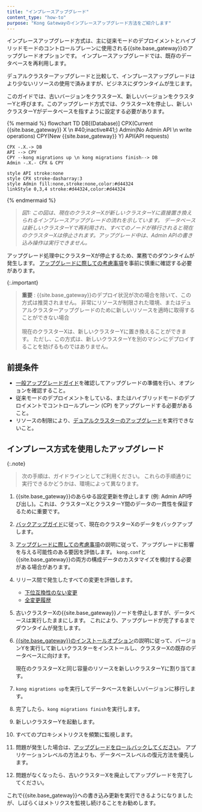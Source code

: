 ```yaml
---
title: "インプレースアップグレード"
content_type: "how-to"
purpose: "Kong Gatewayのインプレースアップグレード方法をご紹介します"
---
```

インプレースアップグレード方式は、主に従来モードのデプロイメントとハイブリッドモードのコントロールプレーンに使用される{{site.base_gateway}}のアップグレードオプションです。
インプレースアップグレードでは、既存のデータベースを再利用します。

デュアルクラスターアップグレードと比較して、インプレースアップグレードはより少ないリソースの使用で済みますが、ビジネスにダウンタイムが生じます。

このガイドでは、古いバージョンをクラスターX、新しいバージョンをクラスターYと呼びます。このアップグレード方式では、クラスターXを停止し、新しいクラスターYがデータベースを指すように設定する必要があります。

{% mermaid %}
flowchart TD
    DB[(Database)]
    CPX(Current {{site.base_gateway}} X \n #40;inactive#41;)
    Admin(No Admin API \n write operations)
    CPY(New {{site.base_gateway}} Y)
    API(API requests)

    CPX -.X.-> DB
    API --> CPY
    CPY --kong migrations up \n kong migrations finish--> DB
    Admin -.X.- CPX & CPY

    style API stroke:none
    style CPX stroke-dasharray:3
    style Admin fill:none,stroke:none,color:#d44324
    linkStyle 0,3,4 stroke:#d44324,color:#d44324
{% endmermaid %} 
> 
> *図1: この図は、現在のクラスターXが新しいクラスターYに直接置き換えられるインプレースアップグレードの流れを示しています。*
> *データベースは新しいクラスターYで再利用され、すべてのノードが移行されると現在のクラスターXは停止されます。アップグレード中は、Admin APIの書き込み操作は実行できません。* 

アップグレード処理中にクラスターXが停止するため、業務でのダウンタイムが発生します。
[アップグレードに際しての考慮事項](/gateway/{{page.release}}/upgrade/#preparation-upgrade-considerations)を事前に慎重に確認する必要があります。

{:.important} 
> 
> **重要** : {{site.base_gateway}}のデプロイ状況が次の場合を除いて、この方式は推奨されません。
> 非常にリソースが制限された環境、またはデュアルクラスターアップグレードのために新しいリソースを適時に取得することができない場合
> <br><br>
> 現在のクラスターXは、新しいクラスターYに置き換えることができます。
> ただし、この方式は、新しいクラスターYを別のマシンにデプロイすることを妨げるものではありません。

前提条件
----

* [一般アップグレードガイド](/gateway/{{page.release}}/upgrade/)を確認してアップグレードの準備を行い、オプションを確認すること。
* 従来モードのデプロイメントをしている、またはハイブリッドモードのデプロイメントでコントロールプレーン \(CP\) をアップグレードする必要があること。
* リソースの制限により、[デュアルクラスターのアップグレード](/gateway/{{page.release}}/upgrade/dual-cluster/)を実行できないこと。

インプレース方式を使用したアップグレード
--------------------

{:.note} 
> 
> 次の手順は、ガイドラインとしてご利用ください。
> これらの手順通りに実行できるかどうかは、環境によって異なります。

1. {{site.base_gateway}}のあらゆる設定更新を停止します \(例: Admin API呼び出し\)。これは、クラスターXとクラスターY間のデータの一貫性を保証するために重要です。

2. [バックアップガイド](/gateway/{{page.release}}/upgrade/backup-and-restore/)に従って、現在のクラスターXのデータをバックアップします。

3. [アップグレードに際しての考慮事項](/gateway/{{page.release}}/upgrade/#preparation-upgrade-considerations/)の説明に従って、アップグレードに影響を与える可能性のある要因を評価します。
   `kong.conf`と{{site.base_gateway}}の両方の構成データのカスタマイズを検討する必要がある場合があります。

4. リリース間で発生したすべての変更を評価します。

   * [下位互換性のない変更](/gateway/{{page.release}}/breaking-changes/)
   * [全変更履歴](/gateway/changelog/)

5. 古いクラスターXの{{site.base_gateway}}ノードを停止しますが、データベースは実行したままにします。
   これにより、アップグレードが完了するまでダウンタイムが発生します。

6. [{{site.base_gateway}}のインストールオプション](/gateway/{{page.release}}/install/)の説明に従って、バージョンYを実行して新しいクラスターをインストールし、クラスターXの既存のデータベースに向けます。

   現在のクラスターXと同じ容量のリソースを新しいクラスターYに割り当てます。
7. `kong migrations up`を実行してデータベースを新しいバージョンに移行します。

8. 完了したら、`kong migrations finish`を実行します。

9. 新しいクラスターYを起動します。

10. すべてのプロキシメトリクスを頻繁に監視します。

11. 問題が発生した場合は、[アップグレードをロールバックしてください](/gateway/{{page.release}}/upgrade/backup-and-restore/#restore-gateway-entities)。
    アプリケーションレベルの方法よりも、データベースレベルの復元方法を優先します。

12. 問題がなくなったら、古いクラスターXを廃止してアップグレードを完了してください。

これで{{site.base_gateway}}への書き込み更新を実行できるようになりましたが、しばらくはメトリクスを監視し続けることをお勧めします。

